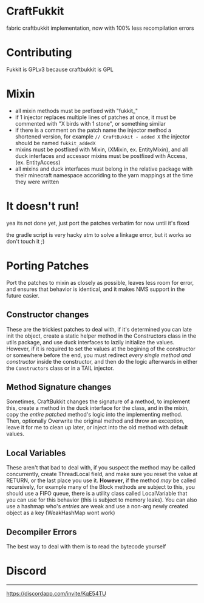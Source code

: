 # CraftFukkit
fabric craftbukkit implementation, now with 100% less recompilation errors

# Contributing
Fukkit is GPLv3 because craftbukkit is GPL

# Mixin
- all mixin methods must be prefixed with "fukkit_"
- if 1 injector replaces multiple lines of patches at once, it must be commented with "X birds with 1 stone", or something similar
- if there is a comment on the patch name the injector method a shortened version, for example `// CraftBukkit - added X` the injector should be named `fukkit_addedX`
- mixins must be postfixed with Mixin, (XMixin, ex. EntityMixin), and all duck interfaces and accessor mixins must be postfixed with Access, (ex. EntityAccess)
- all mixins and duck interfaces must belong in the relative package with their minecraft namespace accoriding to the yarn mappings
at the time they were written

# It doesn't run!
yea its not done yet, just port the patches verbatim for now until it's fixed

the gradle script is very hacky atm to solve a linkage error, but it works so don't touch it ;)

# Porting Patches
Port the patches to mixin as closely as possible, leaves less room for error, and ensures that behavior is identical, and it makes NMS support in the future easier.

## Constructor changes
These are the trickiest patches to deal with, if it's determined you can late init the object, create a static helper method in the Constructors class in the utils package, and use duck interfaces to lazily initialize the values. However, if it is required to set the values at the begining of the constructor or somewhere before the end, you must redirect *every single method and constructor* inside the constructor, and then do the logic afterwards in either the `Constructors` class or in a TAIL injector.

## Method Signature changes
Sometimes, CraftBukkit changes the signature of a method, to implement this, create a method in the duck interface for the class, and in the mixin, copy the *entire patched* method's logic into the implementing method. Then, optionally Overwrite the original method and throw an exception, leave it for me to clean up later, or inject into the old method with default values.

## Local Variables
These aren't that bad to deal with, if you suspect the method may be called concurrently, create ThreadLocal field, and make sure you reset the value at RETURN, or the last place you use it. **However**, if the method *may* be called recursively, for example many of the Block methods are subject to this, you should use a FIFO queue, there is a utility class called LocalVariable that you can use for this behavior (this is subject to memory leaks). You can also use a hashmap who's *entries* are weak and use a non-arg newly created object as a key (WeakHashMap wont work)

## Decompiler Errors
The best way to deal with them is to read the bytecode yourself

# Discord
---
https://discordapp.com/invite/KqE54TU

